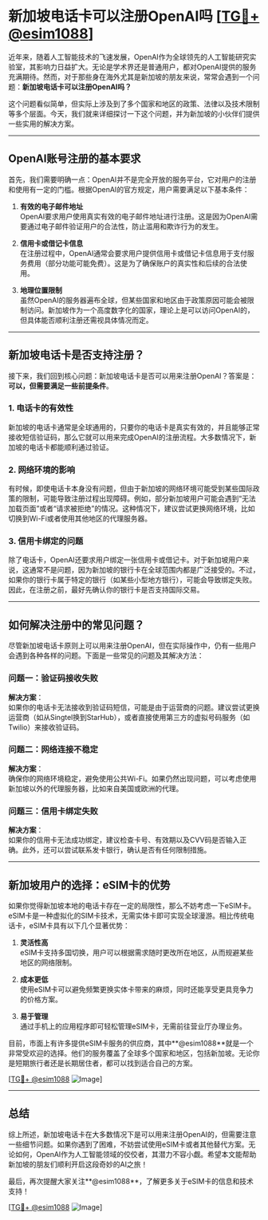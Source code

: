 # 新加坡电话卡可以注册OpenAI吗 [[TG💪+ @esim1088](https://t.me/s/esim1088)]

近年来，随着人工智能技术的飞速发展，OpenAI作为全球领先的人工智能研究实验室，其影响力日益扩大。无论是学术界还是普通用户，都对OpenAI提供的服务充满期待。然而，对于那些身在海外尤其是新加坡的朋友来说，常常会遇到一个问题：**新加坡电话卡可以注册OpenAI吗？**

这个问题看似简单，但实际上涉及到了多个国家和地区的政策、法律以及技术限制等多个层面。今天，我们就来详细探讨一下这个问题，并为新加坡的小伙伴们提供一些实用的解决方案。

---

## OpenAI账号注册的基本要求

首先，我们需要明确一点：OpenAI并不是完全开放的服务平台，它对用户的注册和使用有一定的门槛。根据OpenAI的官方规定，用户需要满足以下基本条件：

1. **有效的电子邮件地址**  
   OpenAI要求用户使用真实有效的电子邮件地址进行注册。这是因为OpenAI需要通过电子邮件验证用户的合法性，防止滥用和欺诈行为的发生。

2. **信用卡或借记卡信息**  
   在注册过程中，OpenAI通常会要求用户提供信用卡或借记卡信息用于支付服务费用（部分功能可能免费）。这是为了确保账户的真实性和后续的合法使用。

3. **地理位置限制**  
   虽然OpenAI的服务器遍布全球，但某些国家和地区由于政策原因可能会被限制访问。新加坡作为一个高度数字化的国家，理论上是可以访问OpenAI的，但具体能否顺利注册还需视具体情况而定。

---

## 新加坡电话卡是否支持注册？

接下来，我们回到核心问题：新加坡电话卡是否可以用来注册OpenAI？答案是：**可以，但需要满足一些前提条件**。

### 1. **电话卡的有效性**
   新加坡的电话卡通常是全球通用的，只要你的电话卡是真实有效的，并且能够正常接收短信验证码，那么它就可以用来完成OpenAI的注册流程。大多数情况下，新加坡的电话卡都能顺利通过验证。

### 2. **网络环境的影响**
   有时候，即使电话卡本身没有问题，但由于新加坡的网络环境可能受到某些国际政策的限制，可能导致注册过程出现障碍。例如，部分新加坡用户可能会遇到“无法加载页面”或者“请求被拒绝”的情况。这种情况下，建议尝试更换网络环境，比如切换到Wi-Fi或者使用其他地区的代理服务器。

### 3. **信用卡绑定的问题**
   除了电话卡，OpenAI还要求用户绑定一张信用卡或借记卡。对于新加坡用户来说，这通常不是问题，因为新加坡的银行卡在全球范围内都是广泛接受的。不过，如果你的银行卡属于特定的银行（如某些小型地方银行），可能会导致绑定失败。因此，在注册之前，最好先确认你的银行卡是否支持国际交易。

---

## 如何解决注册中的常见问题？

尽管新加坡电话卡原则上可以用来注册OpenAI，但在实际操作中，仍有一些用户会遇到各种各样的问题。下面是一些常见的问题及其解决方法：

### 问题一：验证码接收失败
   **解决方案**：  
   如果你的电话卡无法接收到验证码短信，可能是由于运营商的问题。建议尝试更换运营商（如从Singtel换到StarHub），或者直接使用第三方的虚拟号码服务（如Twilio）来接收验证码。

### 问题二：网络连接不稳定
   **解决方案**：  
   确保你的网络环境稳定，避免使用公共Wi-Fi。如果仍然出现问题，可以考虑使用新加坡以外的代理服务器，比如来自美国或欧洲的代理。

### 问题三：信用卡绑定失败
   **解决方案**：  
   如果你的信用卡无法成功绑定，建议检查卡号、有效期以及CVV码是否输入正确。此外，还可以尝试联系发卡银行，确认是否有任何限制措施。

---

## 新加坡用户的选择：eSIM卡的优势

如果你觉得新加坡本地的电话卡存在一定的局限性，那么不妨考虑一下eSIM卡。eSIM卡是一种虚拟化的SIM卡技术，无需实体卡即可实现全球漫游。相比传统电话卡，eSIM卡具有以下几个显著优势：

1. **灵活性高**  
   eSIM卡支持多国切换，用户可以根据需求随时更改所在地区，从而规避某些地区的网络限制。

2. **成本更低**  
   使用eSIM卡可以避免频繁更换实体卡带来的麻烦，同时还能享受更具竞争力的价格方案。

3. **易于管理**  
   通过手机上的应用程序即可轻松管理eSIM卡，无需前往营业厅办理业务。

目前，市面上有许多提供eSIM卡服务的供应商，其中**@esim1088**就是一个非常受欢迎的选择。他们的服务覆盖了全球多个国家和地区，包括新加坡。无论你是短期旅行者还是长期居住者，都可以找到适合自己的方案。

[[TG💪+ @esim1088](https://t.me/s/esim1088) ![Image](https://i.postimg.cc/4NQfJmqS/Snipaste-2025-05-13-00-14-12.png)]

---

## 总结

综上所述，新加坡电话卡在大多数情况下是可以用来注册OpenAI的，但需要注意一些细节问题。如果你遇到了困难，不妨尝试使用eSIM卡或者其他替代方案。无论如何，OpenAI作为人工智能领域的佼佼者，其潜力不容小觑。希望本文能帮助新加坡的朋友们顺利开启这段奇妙的AI之旅！

最后，再次提醒大家关注**@esim1088**，了解更多关于eSIM卡的信息和技术支持！ 

[[TG💪+ @esim1088](https://t.me/s/esim1088) ![Image](https://i.postimg.cc/4NQfJmqS/Snipaste-2025-05-13-00-14-12.png)]